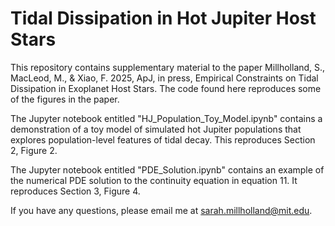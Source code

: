 # Tidal Dissipation in Hot Jupiter Host Stars
This repository contains supplementary material to the paper Millholland, S., MacLeod, M., & Xiao, F. 2025, ApJ, in press, Empirical Constraints on Tidal Dissipation in Exoplanet Host Stars. The code found here reproduces some of the figures in the paper. 

The Jupyter notebook entitled "HJ_Population_Toy_Model.ipynb" contains a demonstration of a toy model of simulated hot Jupiter populations that explores population-level features of tidal decay. This reproduces Section 2, Figure 2. 

The Jupyter notebook entitled "PDE_Solution.ipynb" contains an example of the numerical PDE solution to the continuity equation in equation 11. It reproduces Section 3, Figure 4.

If you have any questions, please email me at sarah.millholland@mit.edu.
